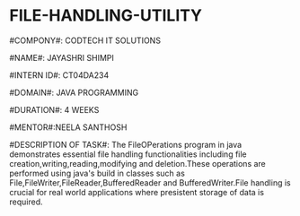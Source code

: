 # FILE-HANDLING-UTILITY
#COMPONY#: CODTECH IT SOLUTIONS

#NAME#: JAYASHRI SHIMPI

#INTERN ID#: CT04DA234

#DOMAIN#: JAVA PROGRAMMING

#DURATION#: 4 WEEKS

#MENTOR#:NEELA SANTHOSH

#DESCRIPTION OF TASK#: The FileOPerations program in java demonstrates essential file handling functionalities including file creation,writing,reading,modifying and deletion.These operations are performed using java's build in classes such as File,FileWriter,FileReader,BufferedReader and BufferedWriter.File handling is crucial for real world applications where presistent storage of data is required.
